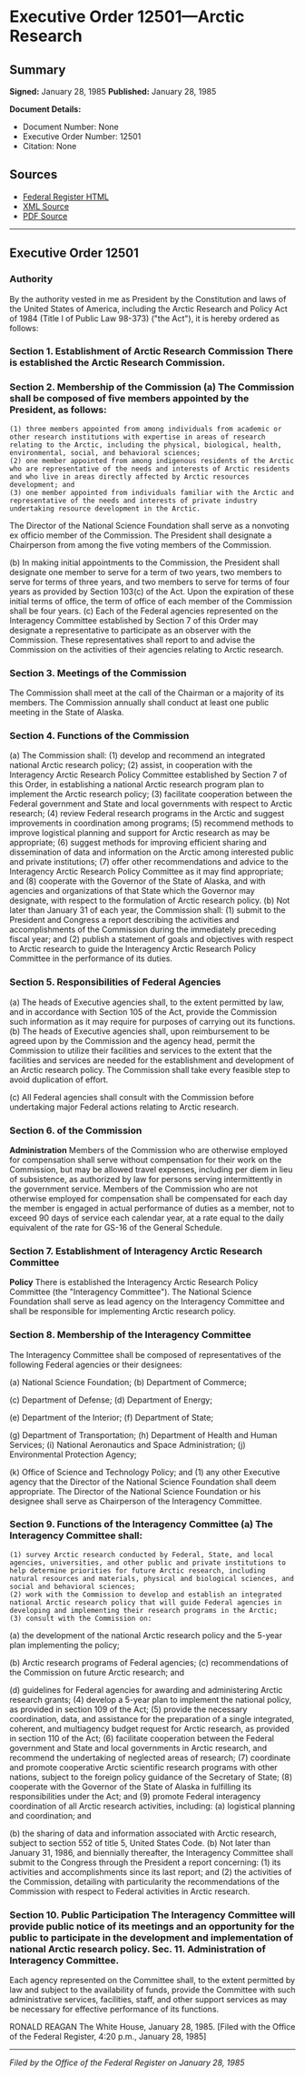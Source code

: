 # Executive Order 12501—Arctic Research

## Summary

**Signed:** January 28, 1985
**Published:** January 28, 1985

**Document Details:**
- Document Number: None
- Executive Order Number: 12501
- Citation: None

## Sources
- [Federal Register HTML](https://www.presidency.ucsb.edu/documents/executive-order-12501-arctic-research)
- [XML Source](None)
- [PDF Source](None)

---

## Executive Order 12501

### Authority

By the authority vested in me as President by the Constitution and laws of the United States of America, including the Arctic Research and Policy Act of 1984 (Title I of Public Law 98-373) ("the Act"), it is hereby ordered as follows:
### Section 1. Establishment of Arctic Research Commission There is established the Arctic Research Commission.

### Section 2. Membership of the Commission (a) The Commission shall be composed of five members appointed by the President, as follows:

    (1) three members appointed from among individuals from academic or other research institutions with expertise in areas of research relating to the Arctic, including the physical, biological, health, environmental, social, and behavioral sciences;
    (2) one member appointed from among indigenous residents of the Arctic who are representative of the needs and interests of Arctic residents and who live in areas directly affected by Arctic resources development; and
    (3) one member appointed from individuals familiar with the Arctic and representative of the needs and interests of private industry undertaking resource development in the Arctic.
The Director of the National Science Foundation shall serve as a nonvoting ex officio member of the Commission. The President shall designate a Chairperson from among the five voting members of the Commission.

(b) In making initial appointments to the Commission, the President shall designate one member to serve for a term of two years, two members to serve for terms of three years, and two members to serve for terms of four years as provided by Section 103(c) of the Act. Upon the expiration of these initial terms of office, the term of office of each member of the Commission shall be four years.
(c) Each of the Federal agencies represented on the Interagency Committee established by Section 7 of this Order may designate a representative to participate as an observer with the Commission. These representatives shall report to and advise the Commission on the activities of their agencies relating to Arctic research.

### Section 3. Meetings of the Commission

The Commission shall meet at the call of the Chairman or a majority of its members. The Commission annually shall conduct at least one public meeting in the State of Alaska.

### Section 4. Functions of the Commission

(a) The Commission shall:
    (1) develop and recommend an integrated national Arctic research policy;
    (2) assist, in cooperation with the Interagency Arctic Research Policy Committee established by Section 7 of this Order, in establishing a national Arctic research program plan to implement the Arctic research policy;
    (3) facilitate cooperation between the Federal government and State and local governments with respect to Arctic research;
    (4) review Federal research programs in the Arctic and suggest improvements in coordination among programs;
    (5) recommend methods to improve logistical planning and support for Arctic research as may be appropriate;
    (6) suggest methods for improving efficient sharing and dissemination of data and information on the Arctic among interested public and private institutions;
    (7) offer other recommendations and advice to the Interagency Arctic Research Policy Committee as it may find appropriate; and
    (8) cooperate with the Governor of the State of Alaska, and with agencies and organizations of that State which the Governor may designate, with respect to the formulation of Arctic research policy.
(b) Not later than January 31 of each year, the Commission shall:
    (1) submit to the President and Congress a report describing the activities and accomplishments of the Commission during the immediately preceding fiscal year; and
    (2) publish a statement of goals and objectives with respect to Arctic research to guide the Interagency Arctic Research Policy Committee in the performance of its duties.
### Section 5. Responsibilities of Federal Agencies

(a) The heads of Executive agencies shall, to the extent permitted by law, and in accordance with Section 105 of the Act, provide the Commission such information as it may require for purposes of carrying out its functions.
(b) The heads of Executive agencies shall, upon reimbursement to be agreed upon by the Commission and the agency head, permit the Commission to utilize their facilities and services to the extent that the facilities and services are needed for the establishment and development of an Arctic research policy. The Commission shall take every feasible step to avoid duplication of effort.

(c) All Federal agencies shall consult with the Commission before undertaking major Federal actions relating to Arctic research.
### Section 6. of the Commission

**Administration**
 Members of the Commission who are otherwise employed for compensation shall serve without compensation for their work on the Commission, but may be allowed travel expenses, including per diem in lieu of subsistence, as authorized by law for persons serving intermittently in the government service. Members of the Commission who are not otherwise employed for compensation shall be compensated for each day the member is engaged in actual performance of duties as a member, not to exceed 90 days of service each calendar year, at a rate equal to the daily equivalent of the rate for GS-16 of the General Schedule.

### Section 7. Establishment of Interagency Arctic Research  Committee

**Policy**
 There is established the Interagency Arctic Research Policy Committee (the "Interagency Committee"). The National Science Foundation shall serve as lead agency on the Interagency Committee and shall be responsible for implementing Arctic research policy.

### Section 8. Membership of the Interagency Committee

The Interagency Committee shall be composed of representatives of the following Federal agencies or their designees:

(a) National Science Foundation;
(b) Department of Commerce;

(c) Department of Defense;
(d) Department of Energy;

(e) Department of the Interior;
(f) Department of State;

(g) Department of Transportation;
(h) Department of Health and Human Services;
    (i) National Aeronautics and Space Administration;
(j) Environmental Protection Agency;

(k) Office of Science and Technology Policy; and
    (1) any other Executive agency that the Director of the National Science Foundation shall deem appropriate. The Director of the National Science Foundation or his designee shall serve as Chairperson of the Interagency Committee.
### Section 9. Functions of the Interagency Committee (a) The Interagency Committee shall:

    (1) survey Arctic research conducted by Federal, State, and local agencies, universities, and other public and private institutions to help determine priorities for future Arctic research, including natural resources and materials, physical and biological sciences, and social and behavioral sciences;
    (2) work with the Commission to develop and establish an integrated national Arctic research policy that will guide Federal agencies in developing and implementing their research programs in the Arctic;
    (3) consult with the Commission on:
(a) the development of the national Arctic research policy and the 5-year plan implementing the policy;

(b) Arctic research programs of Federal agencies;
(c) recommendations of the Commission on future Arctic research; and

(d) guidelines for Federal agencies for awarding and administering Arctic research grants;
    (4) develop a 5-year plan to implement the national policy, as provided in section 109 of the Act;
    (5) provide the necessary coordination, data, and assistance for the preparation of a single integrated, coherent, and multiagency budget request for Arctic research, as provided in section 110 of the Act;
    (6) facilitate cooperation between the Federal government and State and local governments in Arctic research, and recommend the undertaking of neglected areas of research;
    (7) coordinate and promote cooperative Arctic scientific research programs with other nations, subject to the foreign policy guidance of the Secretary of State;
    (8) cooperate with the Governor of the State of Alaska in fulfilling its responsibilities under the Act; and
    (9) promote Federal interagency coordination of all Arctic research activities, including:
(a) logistical planning and coordination; and

(b) the sharing of data and information associated with Arctic research, subject to section 552 of title 5, United States Code.
(b) Not later than January 31, 1986, and biennially thereafter, the Interagency Committee shall submit to the Congress through the President a report concerning:
    (1) its activities and accomplishments since its last report; and
    (2) the activities of the Commission, detailing with particularity the recommendations of the Commission with respect to Federal activities in Arctic research.
### Section 10. Public Participation The Interagency Committee will provide public notice of its meetings and an opportunity for the public to participate in the development and implementation of national Arctic research policy. Sec. 11. Administration of Interagency Committee.

Each agency represented on the Committee shall, to the extent permitted by law and subject to the availability of funds, provide the Committee with such administrative services, facilities, staff, and other support services as may be necessary for effective performance of its functions.

RONALD REAGAN
The White House,
January 28, 1985.
[Filed with the Office of the Federal Register, 4:20 p.m., January 28, 1985]

---

*Filed by the Office of the Federal Register on January 28, 1985*
